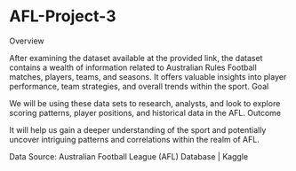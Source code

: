 # AFL-Project-3

Overview

After examining the dataset available at the provided link, the dataset contains a wealth of information related to Australian Rules Football matches, players, teams, and seasons. 
It offers valuable insights into player performance, team strategies, and overall trends within the sport. 
Goal

We will be using these data sets to research, analysts, and look to explore scoring patterns, player positions, and historical data in the AFL. 
Outcome

It will help us gain a deeper understanding of the sport and potentially uncover intriguing patterns and correlations within the realm of AFL.

Data Source:
Australian Football League (AFL) Database | Kaggle
